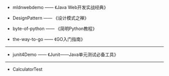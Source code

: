 
- mldnwebdemo —— 《Java Web开发实战经典》

- DesignPattern —— 《设计模式之禅》

- byte-of-python —— 《简明Python教程》

- the-way-to-go —— 《GO入门指南》

---

- junit4Demo —— 《Junit——Java单元测试必备工具》

---

- CalculatorTest
